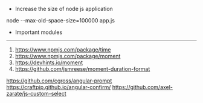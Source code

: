 * Increase the size of node js application

node --max-old-space-size=100000 app.js



* Important modules
------------------

1. https://www.npmjs.com/package/time
2. https://www.npmjs.com/package/moment
3. https://devhints.io/moment
4. https://github.com/jsmreese/moment-duration-format

https://github.com/cgross/angular-prompt
https://craftpip.github.io/angular-confirm/
https://github.com/axel-zarate/js-custom-select